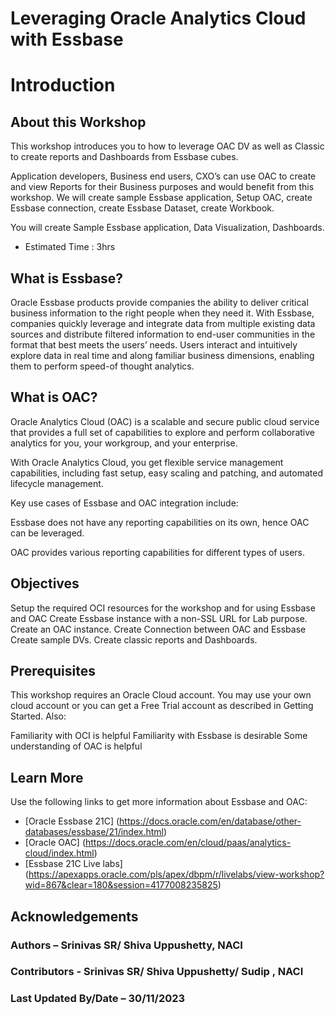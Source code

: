 # Leveraging Oracle Analytics Cloud with Essbase

# Introduction

## About this Workshop

This workshop introduces you to how to leverage OAC DV as well as Classic to create reports and Dashboards from Essbase cubes.

Application developers, Business end users, CXO’s can use OAC to create and view Reports for their Business purposes and would benefit from this workshop. We will create sample Essbase application, Setup OAC, create Essbase connection, create Essbase Dataset, create Workbook.

You will create Sample Essbase application, Data Visualization, Dashboards.

* Estimated Time : 3hrs

## What is Essbase?

Oracle Essbase products provide companies the ability to deliver critical business information to the right people when they need it. With Essbase, companies quickly leverage and integrate data from multiple existing data sources and distribute filtered information to end-user communities in the format that best meets the users’ needs. Users interact and intuitively explore data in real time and along familiar business dimensions, enabling them to perform speed-of thought analytics.

## What is OAC?

Oracle Analytics Cloud (OAC) is a scalable and secure public cloud service that provides a full set of capabilities to explore and perform collaborative analytics for you, your workgroup, and your enterprise.

With Oracle Analytics Cloud, you get flexible service management capabilities, including fast setup, easy scaling and patching, and automated lifecycle management.

Key use cases of Essbase and OAC integration include:

Essbase does not have any reporting capabilities on its own, hence OAC can be leveraged.

OAC provides various reporting capabilities for different types of users.

## Objectives

Setup the required OCI resources for the workshop and for using Essbase and OAC
Create Essbase instance with a non-SSL URL for Lab purpose.
Create an OAC instance.
Create Connection between OAC and Essbase
Create sample DVs.
Create classic reports and Dashboards.

## Prerequisites

This workshop requires an Oracle Cloud account. You may use your own cloud account or you can get a Free Trial account as described in Getting Started. Also:

Familiarity with OCI is helpful
Familiarity with Essbase is desirable
Some understanding of OAC is helpful

## Learn More

Use the following links to get more information about Essbase and OAC:

* [Oracle Essbase 21C] (https://docs.oracle.com/en/database/other-databases/essbase/21/index.html)
* [Oracle OAC] (https://docs.oracle.com/en/cloud/paas/analytics-cloud/index.html)
* [Essbase 21C Live labs] (https://apexapps.oracle.com/pls/apex/dbpm/r/livelabs/view-workshop?wid=867&clear=180&session=4177008235825)

## Acknowledgements

### Authors – Srinivas SR/ Shiva Uppushetty, NACI
### Contributors - Srinivas SR/ Shiva Uppushetty/ Sudip , NACI
### Last Updated By/Date – 30/11/2023
